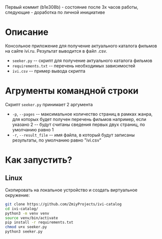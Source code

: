 Первый коммит (b1e308b) - состояние после 3х часов работы, следующие - доработка по личной инициативе

# Описание

Консольное приложение для получение актуального каталога фильмов на сайте ivi.ru. Результат выводится в файл .csv. 

- `seeker.py` -- скрипт для получение актуального каталога фильмов
- `requirements.txt` -- перечень необходимых зависимостей
- `ivi.csv` -- пример вывода скрипта

# Агрументы командной строки

Скрипт `seeker.py` принимает 2 аргумента
- `-p`, `--pages` -- максимальное количество страниц в рамках жанра, для которых будет получен перечень фильмов например, если указано 2 -- будут считаны сведения первых двух страниц, по умолчанию равно 1
- `-r`, `--result_file` -- имя файла, в который будут записаны результаты, по умолчанию равно "ivi.csv"

# Как запустить?

## Linux

Скопировать на локальное устройство и создать виртуальное окружение:

```sh
git clone https://github.com/ZmiyProjects/ivi-catalog
cd ivi-catalog/
python3 -m venv venv
source venv/bin/activate
pip install -r requirements.txt
chmod u+x seeker.py
python3 seeker.py
```
